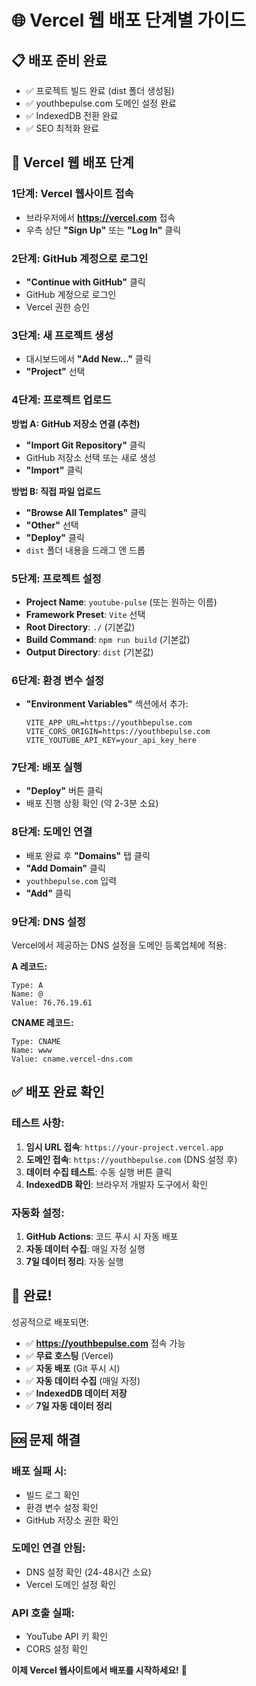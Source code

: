 # 🌐 Vercel 웹 배포 단계별 가이드

## 📋 배포 준비 완료
- ✅ 프로젝트 빌드 완료 (dist 폴더 생성됨)
- ✅ youthbepulse.com 도메인 설정 완료
- ✅ IndexedDB 전환 완료
- ✅ SEO 최적화 완료

## 🚀 Vercel 웹 배포 단계

### **1단계: Vercel 웹사이트 접속**
- 브라우저에서 **https://vercel.com** 접속
- 우측 상단 **"Sign Up"** 또는 **"Log In"** 클릭

### **2단계: GitHub 계정으로 로그인**
- **"Continue with GitHub"** 클릭
- GitHub 계정으로 로그인
- Vercel 권한 승인

### **3단계: 새 프로젝트 생성**
- 대시보드에서 **"Add New..."** 클릭
- **"Project"** 선택

### **4단계: 프로젝트 업로드**
**방법 A: GitHub 저장소 연결 (추천)**
- **"Import Git Repository"** 클릭
- GitHub 저장소 선택 또는 새로 생성
- **"Import"** 클릭

**방법 B: 직접 파일 업로드**
- **"Browse All Templates"** 클릭
- **"Other"** 선택
- **"Deploy"** 클릭
- `dist` 폴더 내용을 드래그 앤 드롭

### **5단계: 프로젝트 설정**
- **Project Name**: `youtube-pulse` (또는 원하는 이름)
- **Framework Preset**: `Vite` 선택
- **Root Directory**: `./` (기본값)
- **Build Command**: `npm run build` (기본값)
- **Output Directory**: `dist` (기본값)

### **6단계: 환경 변수 설정**
- **"Environment Variables"** 섹션에서 추가:
  ```
  VITE_APP_URL=https://youthbepulse.com
  VITE_CORS_ORIGIN=https://youthbepulse.com
  VITE_YOUTUBE_API_KEY=your_api_key_here
  ```

### **7단계: 배포 실행**
- **"Deploy"** 버튼 클릭
- 배포 진행 상황 확인 (약 2-3분 소요)

### **8단계: 도메인 연결**
- 배포 완료 후 **"Domains"** 탭 클릭
- **"Add Domain"** 클릭
- `youthbepulse.com` 입력
- **"Add"** 클릭

### **9단계: DNS 설정**
Vercel에서 제공하는 DNS 설정을 도메인 등록업체에 적용:

**A 레코드:**
```
Type: A
Name: @
Value: 76.76.19.61
```

**CNAME 레코드:**
```
Type: CNAME
Name: www
Value: cname.vercel-dns.com
```

## ✅ 배포 완료 확인

### **테스트 사항:**
1. **임시 URL 접속**: `https://your-project.vercel.app`
2. **도메인 접속**: `https://youthbepulse.com` (DNS 설정 후)
3. **데이터 수집 테스트**: 수동 실행 버튼 클릭
4. **IndexedDB 확인**: 브라우저 개발자 도구에서 확인

### **자동화 설정:**
1. **GitHub Actions**: 코드 푸시 시 자동 배포
2. **자동 데이터 수집**: 매일 자정 실행
3. **7일 데이터 정리**: 자동 실행

## 🎉 완료!

성공적으로 배포되면:
- ✅ **https://youthbepulse.com** 접속 가능
- ✅ **무료 호스팅** (Vercel)
- ✅ **자동 배포** (Git 푸시 시)
- ✅ **자동 데이터 수집** (매일 자정)
- ✅ **IndexedDB 데이터 저장**
- ✅ **7일 자동 데이터 정리**

## 🆘 문제 해결

### **배포 실패 시:**
- 빌드 로그 확인
- 환경 변수 설정 확인
- GitHub 저장소 권한 확인

### **도메인 연결 안됨:**
- DNS 설정 확인 (24-48시간 소요)
- Vercel 도메인 설정 확인

### **API 호출 실패:**
- YouTube API 키 확인
- CORS 설정 확인

**이제 Vercel 웹사이트에서 배포를 시작하세요!** 🚀


